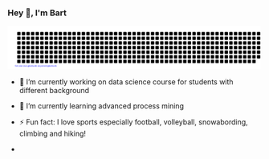 ### Hey 👋, I'm Bart

![gitartwork](gitartwork.svg)

- 🔭 I’m currently working on data science course for students with different background
- 🌱 I’m currently learning advanced process mining
- ⚡ Fun fact: I love sports especially football, volleyball, snowabording, climbing and hiking!


- <!-- - 👯 I’m looking to collaborate on ...
- 🤔 I’m looking for help with ...
- 💬 Ask me about ... 
- 📫 How to reach me: ... -->

<!--
**bindas1/bindas1** is a ✨ _special_ ✨ repository because its `README.md` (this file) appears on your GitHub profile.

Here are some ideas to get you started:

- 🔭 I’m currently working on ...
- 🌱 I’m currently learning ...
- 👯 I’m looking to collaborate on ...
- 🤔 I’m looking for help with ...
- 💬 Ask me about ...
- 📫 How to reach me: ...
- 😄 Pronouns: ...
- ⚡ Fun fact: ...
-->
